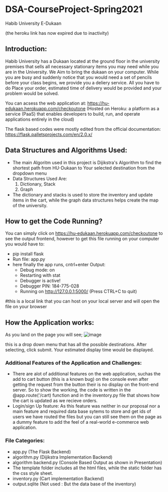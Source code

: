 # DSA-CourseProject-Spring2021
Habib University E-Dukaan

(the heroku link has now expired due to inactivity)
## Introduction:
Habib University has a Dukaan located at the ground floor in the university premises that sells all necessary stationary items you may need while you are in the University. We Aim to bring the dukaan on your computer. While you are busy and suddenly notice that you would need a set of pencils before your class begins, we provide you a deliery service. 
All you have to do Place your order, estimated time of delivery would be provided and your problem would be solved. 

You can acsess the web application at: https://hu-edukaan.herokuapp.com/checkoutone  (Hosted on Heroku:  a platform as a service (PaaS) that enables developers to build, run, and operate applications entirely in the cloud)

The flask based codes were mostly edited from the official documentation: https://flask.palletsprojects.com/en/2.0.x/


## Data Structures and Algorithms Used:
* The main Algoritm used in this project is Dijikstra's Algorithm to find the shortest path from HU-Dukaan to Your selected destination from the dropdown menu 
* Data Structures Used Are: 
   1. Dictionary, Stack
   2. Graph 
* The dictionary and stacks is used to store the inventory and update items in the cart, while the graph data structures helps create the map of the university. 

## How to get the Code Running? 
You can simply click on  https://hu-edukaan.herokuapp.com/checkoutone to see the output frontend, however to get this file running on your computer you would have to:
* pip install flask 
* Run file: app.py 
* here finally the app runs, cntrl+enter
Output:
  * Debug mode: on
  * Restarting with stat
  * Debugger is active!
  * Debugger PIN: 184-775-028
  * Running on http://127.0.0.1:5000/ (Press CTRL+C to quit)


#this is a local link that you can host on your local server and will open the file on your browser


## How the Application works:
As you land on the page you will see; 
![image](https://user-images.githubusercontent.com/75496144/119269430-19e78000-bc11-11eb-9156-ec4c6c3376d1.png)

this is a drop down menu that has all the possible destinations. After selecting, click submit. Your estimated display time would be displayed. 

### Additional Features of the Application and Challenges: 
* There are alot of additional features on the web application, suchas the add to cart button (this is a known bug) on the console even after getting the request from the button their is no display on the front-end server. So to show the working, the code is written in the @app.route('/cart) function and in the inventory.py file that shows how the cart is updated as we recieve orders. 
* Login/sign Up feature: As this feature was neither in our proposal nor a main feature and required data base sytems to store and get ids of users we have routed the files but you can still see them on the page as a dummy feature to add the feel of a real-world e-commerce web application. 

### File Categories: 
* app.py (The Flask Backend)
* algorithm.py (Dijikstra Implementation Backend)
* algorithm backend.py (Console Based Output as shown in Presentation)
* The template folder includes all the html files, while the static folder has the css style sheet. 
* inventory.py (Cart implementation Backend)
* output.sqlite (Not used : But the data base of the inventory) 









